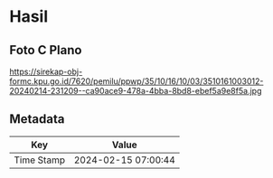 # Hasil

## Foto C Plano

https://sirekap-obj-formc.kpu.go.id/7620/pemilu/ppwp/35/10/16/10/03/3510161003012-20240214-231209--ca90ace9-478a-4bba-8bd8-ebef5a9e8f5a.jpg


## Metadata

| Key        | Value               |
| ---------- | ------------------- |
| Time Stamp | 2024-02-15 07:00:44 |



